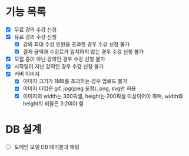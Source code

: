 # 기능 목록

- [x] 무료 강의 수강 신청
- [x] 유료 강의 수강 신청
  - [x] 강의 최대 수강 인원을 초과한 경우 수강 신청 불가
  - [x] 결제 금액과 수강료가 일치하지 않는 경우 수강 신청 불가
- [x] 모집 중이 아닌 강의인 경우 수강 신청 불가
- [x] 시작일이 지난 강의인 경우 수강 신청 불가
- [x] 커버 이미지
  - [x] 이미지 크기가 1MB를 초과하는 경우 업로드 불가
  - [x] 이미지 타입은 gif, jpg(jpeg 포함), png, svg만 허용
  - [x] 이미지의 width는 300픽셀, height는 200픽셀 이상이어야 하며, width와 height의 비율은 3:2여야 함

# DB 설계

- [ ] 도메인 모델 DB 테이블과 매핑
